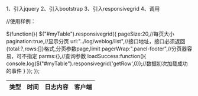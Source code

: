 1、引入jquery
2、引入bootstrap
3、引入responsivegrid
4、调用

//使用样例：

$(function(){
	$("#myTable").responsivegrid({
		pageSize:20,//每页大小
		pagination:true,//显示分页
		url:"../log/weblog/list",//接口地址，接口必须返回{total:?,rows:[]}格式,分页参数page,limit
		pagerWrap:".panel-footer",//分页器容易，可不指定
		parms:{},//查询参数
		loadSuccess:function(){
			console.log($("#myTable").responsivegrid('getRow',0));//数据初次加载成功的事件
		}
	});
});

<div class="wordbreakall">
	<table id="myTable" class="table table-hover table-striped table-bordered" data-rowrender="rowrender">
		<thead>
			<tr class="primary text-center">
				<th data-field="level" data-align="center" data-width="7" class="hidden-xs">类型</th>
				<th data-field="time" data-align="center" data-formatter="dateformatter" data-width="15">时间</th>
				<th data-field="logmsg" data-width="45">日志内容</th>
				<th data-field="operator" data-width="33" class="hidden-xs">客户端</th>
			</tr>
		</thead>
		<tbody></tbody>
	</table>
</div>
